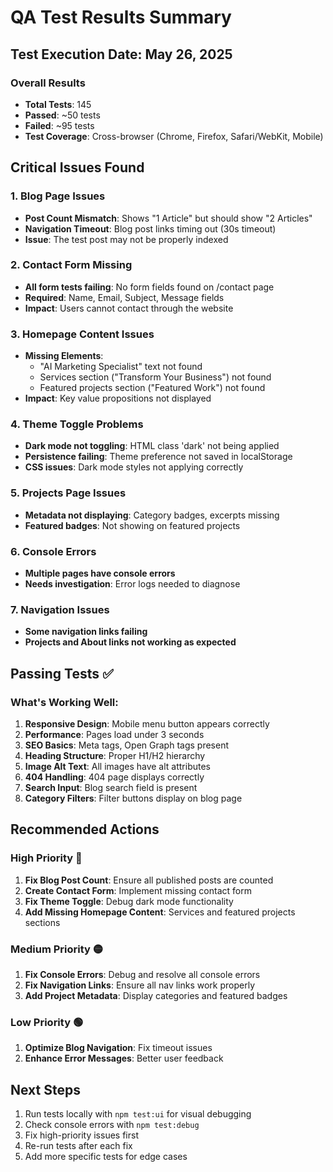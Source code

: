 # QA Test Results Summary

## Test Execution Date: May 26, 2025

### Overall Results
- **Total Tests**: 145
- **Passed**: ~50 tests
- **Failed**: ~95 tests
- **Test Coverage**: Cross-browser (Chrome, Firefox, Safari/WebKit, Mobile)

## Critical Issues Found

### 1. Blog Page Issues
- **Post Count Mismatch**: Shows "1 Article" but should show "2 Articles"
- **Navigation Timeout**: Blog post links timing out (30s timeout)
- **Issue**: The test post may not be properly indexed

### 2. Contact Form Missing
- **All form tests failing**: No form fields found on /contact page
- **Required**: Name, Email, Subject, Message fields
- **Impact**: Users cannot contact through the website

### 3. Homepage Content Issues
- **Missing Elements**:
  - "AI Marketing Specialist" text not found
  - Services section ("Transform Your Business") not found
  - Featured projects section ("Featured Work") not found
- **Impact**: Key value propositions not displayed

### 4. Theme Toggle Problems
- **Dark mode not toggling**: HTML class 'dark' not being applied
- **Persistence failing**: Theme preference not saved in localStorage
- **CSS issues**: Dark mode styles not applying correctly

### 5. Projects Page Issues
- **Metadata not displaying**: Category badges, excerpts missing
- **Featured badges**: Not showing on featured projects

### 6. Console Errors
- **Multiple pages have console errors**
- **Needs investigation**: Error logs needed to diagnose

### 7. Navigation Issues
- **Some navigation links failing**
- **Projects and About links not working as expected**

## Passing Tests ✅

### What's Working Well:
1. **Responsive Design**: Mobile menu button appears correctly
2. **Performance**: Pages load under 3 seconds
3. **SEO Basics**: Meta tags, Open Graph tags present
4. **Heading Structure**: Proper H1/H2 hierarchy
5. **Image Alt Text**: All images have alt attributes
6. **404 Handling**: 404 page displays correctly
7. **Search Input**: Blog search field is present
8. **Category Filters**: Filter buttons display on blog page

## Recommended Actions

### High Priority 🔴
1. **Fix Blog Post Count**: Ensure all published posts are counted
2. **Create Contact Form**: Implement missing contact form
3. **Fix Theme Toggle**: Debug dark mode functionality
4. **Add Missing Homepage Content**: Services and featured projects sections

### Medium Priority 🟡
1. **Fix Console Errors**: Debug and resolve all console errors
2. **Fix Navigation Links**: Ensure all nav links work properly
3. **Add Project Metadata**: Display categories and featured badges

### Low Priority 🟢
1. **Optimize Blog Navigation**: Fix timeout issues
2. **Enhance Error Messages**: Better user feedback

## Next Steps
1. Run tests locally with `npm test:ui` for visual debugging
2. Check console errors with `npm test:debug`
3. Fix high-priority issues first
4. Re-run tests after each fix
5. Add more specific tests for edge cases